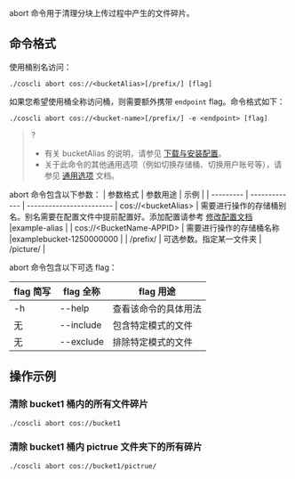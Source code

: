 abort 命令用于清理分块上传过程中产生的文件碎片。

## 命令格式
使用桶别名访问：
```plaintext
./coscli abort cos://<bucketAlias>[/prefix/] [flag]
```

如果您希望使用桶全称访问桶，则需要额外携带 `endpoint` flag。命令格式如下：

```plaintext
./coscli abort cos://<bucket-name>[/prefix/] -e <endpoint> [flag]
```

>? 
>- 有关 bucketAlias 的说明，请参见 [下载与安装配置](https://cloud.tencent.com/document/product/436/63144#alias)。
>- 关于此命令的其他通用选项（例如切换存储桶、切换用户账号等），请参见 [通用选项](https://cloud.tencent.com/document/product/436/71763) 文档。
>

abort 命令包含以下参数：
| 参数格式  | 参数用途     | 示例                |
| --------- | ------------- | ------------------------ |
 cos://&lt;bucketAlias&gt; | 需要进行操作的存储桶别名。别名需要在配置文件中提前配置好。添加配置请参考 [修改配置文档](https://cloud.tencent.com/document/product/436/63679)  |example-alias  |
| cos://&lt;BucketName-APPID&gt; | 需要进行操作的存储桶名称  |examplebucket-1250000000  |
| /prefix/          | 可选参数。指定某一文件夹 | /picture/ |


abort 命令包含以下可选 flag：

| flag 简写 | flag 全称     | flag 用途                |
| --------- | ------------- | ------------------------ |
| -h |  --help |   查看该命令的具体用法  |
|     无      | --include     | 包含特定模式的文件       |
|     无      | --exclude     | 排除特定模式的文件       |

## 操作示例

### 清除 bucket1 桶内的所有文件碎片

```plaintext
./coscli abort cos://bucket1
```

### 清除 bucket1 桶内 pictrue 文件夹下的所有碎片

```plaintext
./coscli abort cos://bucket1/pictrue/
```
